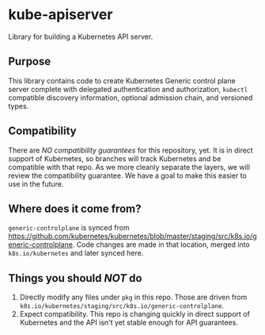 # kube-apiserver

Library for building a Kubernetes API server.


## Purpose

This library contains code to create Kubernetes Generic control plane server complete with delegated authentication and authorization,
`kubectl` compatible discovery information, optional admission chain, and versioned types.

## Compatibility

There are *NO compatibility guarantees* for this repository, yet.  It is in direct support of Kubernetes, so branches
will track Kubernetes and be compatible with that repo.  As we more cleanly separate the layers, we will review the
compatibility guarantee. We have a goal to make this easier to use in the future.


## Where does it come from?

`generic-controlplane` is synced from https://github.com/kubernetes/kubernetes/blob/master/staging/src/k8s.io/generic-controlplane.
Code changes are made in that location, merged into `k8s.io/kubernetes` and later synced here.


## Things you should *NOT* do

 1. Directly modify any files under `pkg` in this repo.  Those are driven from `k8s.io/kubernetes/staging/src/k8s.io/generic-controlplane`.
 2. Expect compatibility.  This repo is changing quickly in direct support of
    Kubernetes and the API isn't yet stable enough for API guarantees.

